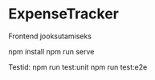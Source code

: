 # ExpenseTracker

Frontend jooksutamiseks

npm install
npm run serve

Testid:
npm run test:unit
npm run test:e2e
